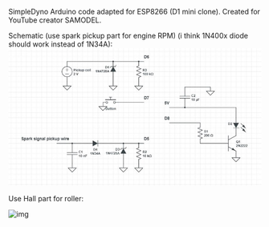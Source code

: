 SimpleDyno Arduino code adapted for ESP8266 (D1 mini clone).
Created for YouTube creator SAMODEL.


Schematic (use spark pickup part for engine RPM) (i think 1N400x diode should work instead of 1N34A):
![img](https://github.com/rverzinkevicius/ignition_advance/blob/6b5808ca99b70ae5c71dcf0a31e71d4c4bcaa479/TL1.JPG)

Use Hall part for roller:

![img](https://camo.githubusercontent.com/163b667ae12493b50e53ef060287ec2ed5da809fa4d784a82ed6229afc9082b7/68747470733a2f2f692e706f7374696d672e63632f4236774c384747322f494d472d32303230303231322d3139333831302e6a7067)
